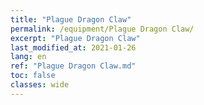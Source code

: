 ```yaml
---
title: "Plague Dragon Claw"
permalink: /equipment/Plague Dragon Claw/
excerpt: "Plague Dragon Claw"
last_modified_at: 2021-01-26
lang: en
ref: "Plague Dragon Claw.md"
toc: false
classes: wide
---
```


